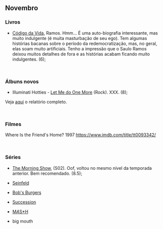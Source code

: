 

## Novembro

### Livros

- [Código da Vida](https://www.amazon.com.br/C%C3%B3digo-Vida-Saulo-Ramos/dp/857665279X), Ramos. Hmm... É uma auto-biografia interessante, mas muito indulgente (é muita masturbação de seu ego). Tem algumas histórias bacanas sobre o período da redemocratização, mas, no geral, elas soam muito artificiais. Tenho a impressão que o Saulo Ramos deixou muitos detalhes de fora e as histórias acabam ficando muito indulgentes. (6);


&nbsp;
&nbsp;

### Álbuns novos

- Illuminati Hotties - [Let Me do One More](https://open.spotify.com/album/5MH2ICGjLf6Lm9G72Rfx2f) (Rock). XXX. (8);


Veja [aqui](https://www.last.fm/user/GabrielDuro/library/albums?from=2021-10-01&to=2021-10-31) o relatório completo.

&nbsp;
&nbsp;

### Filmes

Where Is the Friend's Home? 1997 https://www.imdb.com/title/tt0093342/

&nbsp;
&nbsp;

### Séries

- [The Morning Show](https://www.imdb.com/title/tt7203552/), (S02). Oof, voltou no mesmo nível da temporada anterior. Bem recomendado. (8.5);

- [Seinfeld](https://www.imdb.com/title/tt0098904/)
- [Bob's Burgers](https://www.imdb.com/title/tt1561755/)
- [Succession](https://www.imdb.com/title/tt7660850/)
- [M*A*S*H](https://www.imdb.com/title/tt0068098/)
- big mouth